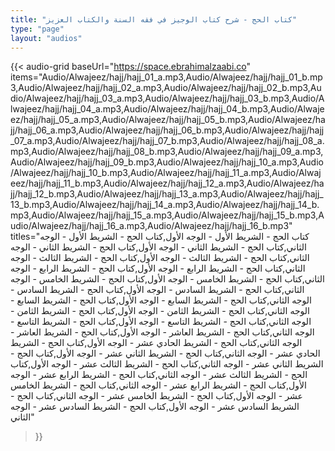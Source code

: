 ```yaml
---
title: "كتاب الحج - شرح كتاب الوجيز في فقه السنة والكتاب العزيز"
type: "page"
layout: "audios"
---
```


{{< audio-grid 
  baseUrl="https://space.ebrahimalzaabi.co"
  items="Audio/Alwajeez/hajj/hajj_01_a.mp3,Audio/Alwajeez/hajj/hajj_01_b.mp3,Audio/Alwajeez/hajj/hajj_02_a.mp3,Audio/Alwajeez/hajj/hajj_02_b.mp3,Audio/Alwajeez/hajj/hajj_03_a.mp3,Audio/Alwajeez/hajj/hajj_03_b.mp3,Audio/Alwajeez/hajj/hajj_04_a.mp3,Audio/Alwajeez/hajj/hajj_04_b.mp3,Audio/Alwajeez/hajj/hajj_05_a.mp3,Audio/Alwajeez/hajj/hajj_05_b.mp3,Audio/Alwajeez/hajj/hajj_06_a.mp3,Audio/Alwajeez/hajj/hajj_06_b.mp3,Audio/Alwajeez/hajj/hajj_07_a.mp3,Audio/Alwajeez/hajj/hajj_07_b.mp3,Audio/Alwajeez/hajj/hajj_08_a.mp3,Audio/Alwajeez/hajj/hajj_08_b.mp3,Audio/Alwajeez/hajj/hajj_09_a.mp3,Audio/Alwajeez/hajj/hajj_09_b.mp3,Audio/Alwajeez/hajj/hajj_10_a.mp3,Audio/Alwajeez/hajj/hajj_10_b.mp3,Audio/Alwajeez/hajj/hajj_11_a.mp3,Audio/Alwajeez/hajj/hajj_11_b.mp3,Audio/Alwajeez/hajj/hajj_12_a.mp3,Audio/Alwajeez/hajj/hajj_12_b.mp3,Audio/Alwajeez/hajj/hajj_13_a.mp3,Audio/Alwajeez/hajj/hajj_13_b.mp3,Audio/Alwajeez/hajj/hajj_14_a.mp3,Audio/Alwajeez/hajj/hajj_14_b.mp3,Audio/Alwajeez/hajj/hajj_15_a.mp3,Audio/Alwajeez/hajj/hajj_15_b.mp3,Audio/Alwajeez/hajj/hajj_16_a.mp3,Audio/Alwajeez/hajj/hajj_16_b.mp3"
  titles="كتاب الحج - الشريط الأول - الوجه الأول,كتاب الحج - الشريط الأول - الوجه الثاني,كتاب الحج - الشريط الثاني - الوجه الأول,كتاب الحج - الشريط الثاني - الوجه الثاني,كتاب الحج - الشريط الثالث - الوجه الأول,كتاب الحج - الشريط الثالث - الوجه الثاني,كتاب الحج - الشريط الرابع - الوجه الأول,كتاب الحج - الشريط الرابع - الوجه الثاني,كتاب الحج - الشريط الخامس - الوجه الأول,كتاب الحج - الشريط الخامس - الوجه الثاني,كتاب الحج - الشريط السادس - الوجه الأول,كتاب الحج - الشريط السادس - الوجه الثاني,كتاب الحج - الشريط السابع - الوجه الأول,كتاب الحج - الشريط السابع - الوجه الثاني,كتاب الحج - الشريط الثامن - الوجه الأول,كتاب الحج - الشريط الثامن - الوجه الثاني,كتاب الحج - الشريط التاسع - الوجه الأول,كتاب الحج - الشريط التاسع - الوجه الثاني,كتاب الحج - الشريط العاشر - الوجه الأول,كتاب الحج - الشريط العاشر - الوجه الثاني,كتاب الحج - الشريط الحادي عشر - الوجه الأول,كتاب الحج - الشريط الحادي عشر - الوجه الثاني,كتاب الحج - الشريط الثاني عشر - الوجه الأول,كتاب الحج - الشريط الثاني عشر - الوجه الثاني,كتاب الحج - الشريط الثالث عشر - الوجه الأول,كتاب الحج - الشريط الثالث عشر - الوجه الثاني,كتاب الحج - الشريط الرابع عشر - الوجه الأول,كتاب الحج - الشريط الرابع عشر - الوجه الثاني,كتاب الحج - الشريط الخامس عشر - الوجه الأول,كتاب الحج - الشريط الخامس عشر - الوجه الثاني,كتاب الحج - الشريط السادس عشر - الوجه الأول,كتاب الحج - الشريط السادس عشر - الوجه الثاني"
>}} 